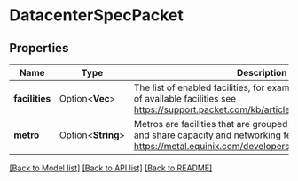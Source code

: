 # DatacenterSpecPacket

## Properties

Name | Type | Description | Notes
------------ | ------------- | ------------- | -------------
**facilities** | Option<**Vec<String>**> | The list of enabled facilities, for example \"ams1\", for a full list of available facilities see https://support.packet.com/kb/articles/data-centers | [optional]
**metro** | Option<**String**> | Metros are facilities that are grouped together geographically and share capacity and networking features, see https://metal.equinix.com/developers/docs/locations/metros/ | [optional]

[[Back to Model list]](../README.md#documentation-for-models) [[Back to API list]](../README.md#documentation-for-api-endpoints) [[Back to README]](../README.md)


